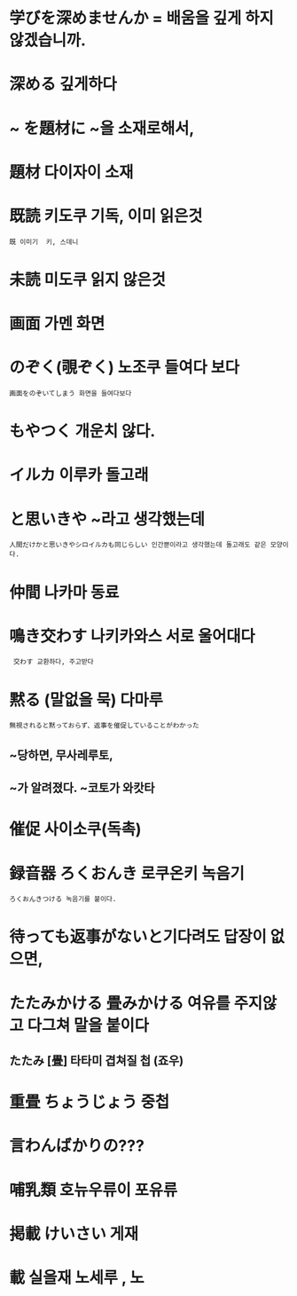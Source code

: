 # 学びを深めませんか = 배움을 깊게 하지 않겠습니까.

# 深める 깊게하다

# ~ を題材に ~을 소재로해서, 

# 題材 다이자이 소재

# 既読 키도쿠 기독, 이미 읽은것
```既 이미기  키, 스데니```

# 未読 미도쿠 읽지 않은것

# 画面 가멘 화면

# のぞく(覗ぞく) 노조쿠 들여다 보다
```画面をのぞいてしまう 화면을 들여다보다```

# もやつく 개운치 않다.

# イルカ 이루카 돌고래

# と思いきや ~라고 생각했는데
```人間だけかと思いきやシロイルカも同じらしい 인간뿐이라고 생각했는데 돌고래도 같은 모양이다.```

# 仲間 나카마 동료

# 鳴き交わす 나키카와스 서로 울어대다
``` 交わす 교환하다, 주고받다```

# 黙る (말없을 묵) 다마루
``` 無視されると黙っておらず、返事を催促していることがわかった ```
## ~당하면, 무사레루토, 
## ~가 알려졌다. ~코토가 와캇타 

# 催促 사이소쿠(독촉)

# 録音器 ろくおんき 로쿠온키 녹음기

```つける [付ける·附ける]
ろくおんきつける 녹음기를 붙이다.
```

# 待っても返事がないと기다려도 답장이 없으면, 

# たたみかける 畳みかける 여유를 주지않고 다그쳐 말을 붙이다

## たたみ [畳] 타타미 겹쳐질 첩 (죠우)

# 重畳 ちょうじょう 중첩

# 言わんばかりの???

# 哺乳類 호뉴우류이 포유류

# 掲載 けいさい 게재 

# 載 실을재 노세루 , 노

